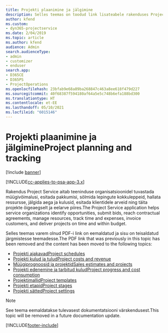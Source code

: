 ```yaml
---
title: Projekti plaanimine ja jälgimine
description: Selles teemas on toodud link lisateabele rakenduses Project Service Automation plaanimise ja jälgimise kohta.
author: kfend
ms.custom:
- dyn365-projectservice
ms.date: 2/04/2019
ms.topic: article
ms.author: kfend
audience: Admin
search.audienceType:
- admin
- customizer
- enduser
search.app:
- D365CE
- D365PS
- ProjectOperations
ms.openlocfilehash: 23bfab9e68a89ba268847c463a8ee618f479d227
ms.sourcegitcommit: 40f68387f594180af64a5e5c748b6efa188bd300
ms.translationtype: HT
ms.contentlocale: et-EE
ms.lasthandoff: 05/10/2021
ms.locfileid: "6015146"
---
```

# <a name="project-planning-and-tracking"></a><span data-ttu-id="4745c-103">Projekti plaanimine ja jälgimine</span><span class="sxs-lookup"><span data-stu-id="4745c-103">Project planning and tracking</span></span>

[!include [banner](../../includes/psa-now-project-operations.md)]

[!INCLUDE[cc-applies-to-psa-app-3.x](../../includes/cc-applies-to-psa-app-3x.md)]

<span data-ttu-id="4745c-104">Rakendus Project Service aitab teeninduse organisatsioonidel tuvastada müügivõimalusi, esitada pakkumisi, sõlmida lepingute kokkuleppeid, hallata ressursse, jälgida aega ja kulusid, esitada klientidele arveid ning täita projekte õigeaegselt ja eelarve piires.</span><span class="sxs-lookup"><span data-stu-id="4745c-104">The Project Service application helps service organizations identify opportunities, submit bids, reach contractual agreements, manage resources, track time and expenses, invoice customers, and deliver projects on time and within budget.</span></span> 

<span data-ttu-id="4745c-105">Selles teemas varem olnud PDF-i link on eemaldatud ja sisu on teisaldatud järgmistesse teemadesse.</span><span class="sxs-lookup"><span data-stu-id="4745c-105">The PDF link that was previously in this topic has been removed and the content has been moved to the following topics:</span></span>

- [<span data-ttu-id="4745c-106">Projekti ajakavad</span><span class="sxs-lookup"><span data-stu-id="4745c-106">Project schedules</span></span>](../project-creating.md)
- [<span data-ttu-id="4745c-107">Projekti kulud ja tulud</span><span class="sxs-lookup"><span data-stu-id="4745c-107">Project costs and revenue</span></span>](../project-estimating.md)
- [<span data-ttu-id="4745c-108">Müügiprognoosid ja projektid</span><span class="sxs-lookup"><span data-stu-id="4745c-108">Sales estimates and projects</span></span>](../project-leveraging.md)
- [<span data-ttu-id="4745c-109">Projekti edenemine ja tarbitud kulud</span><span class="sxs-lookup"><span data-stu-id="4745c-109">Project progress and cost consumption</span></span>](../project-tracking.md)
- [<span data-ttu-id="4745c-110">Projektimallid</span><span class="sxs-lookup"><span data-stu-id="4745c-110">Project templates</span></span>](../project-templates.md)
- [<span data-ttu-id="4745c-111">Projekti etapid</span><span class="sxs-lookup"><span data-stu-id="4745c-111">Project stages</span></span>](../project-stages.md)
- [<span data-ttu-id="4745c-112">Projekti sätted</span><span class="sxs-lookup"><span data-stu-id="4745c-112">Project settings</span></span>](../project-settings.md)

> [!NOTE]
> <span data-ttu-id="4745c-113">See teema eemaldatakse tulevasest dokumentatsiooni värskendusest.</span><span class="sxs-lookup"><span data-stu-id="4745c-113">This topic will be removed in a future documentation update.</span></span> 


[!INCLUDE[footer-include](../../includes/footer-banner.md)]